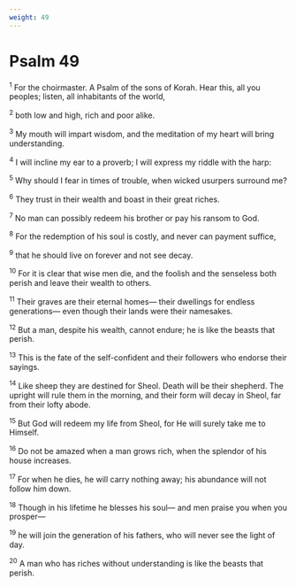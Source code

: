 ```yaml
---
weight: 49
---
```


# Psalm 49

<sup>1</sup> For the choirmaster. A Psalm of the sons of Korah. Hear this, all you peoples; listen, all inhabitants of the world, 

<sup>2</sup> both low and high, rich and poor alike. 

<sup>3</sup> My mouth will impart wisdom, and the meditation of my heart will bring understanding. 

<sup>4</sup> I will incline my ear to a proverb; I will express my riddle with the harp: 

<sup>5</sup> Why should I fear in times of trouble, when wicked usurpers surround me? 

<sup>6</sup> They trust in their wealth and boast in their great riches. 

<sup>7</sup> No man can possibly redeem his brother or pay his ransom to God. 

<sup>8</sup> For the redemption of his soul is costly, and never can payment suffice, 

<sup>9</sup> that he should live on forever and not see decay. 

<sup>10</sup> For it is clear that wise men die, and the foolish and the senseless both perish and leave their wealth to others. 

<sup>11</sup> Their graves are their eternal homes— their dwellings for endless generations— even though their lands were their namesakes. 

<sup>12</sup> But a man, despite his wealth, cannot endure; he is like the beasts that perish. 

<sup>13</sup> This is the fate of the self-confident and their followers who endorse their sayings. 

<sup>14</sup> Like sheep they are destined for Sheol. Death will be their shepherd. The upright will rule them in the morning, and their form will decay in Sheol, far from their lofty abode. 

<sup>15</sup> But God will redeem my life from Sheol, for He will surely take me to Himself. 

<sup>16</sup> Do not be amazed when a man grows rich, when the splendor of his house increases. 

<sup>17</sup> For when he dies, he will carry nothing away; his abundance will not follow him down. 

<sup>18</sup> Though in his lifetime he blesses his soul— and men praise you when you prosper— 

<sup>19</sup> he will join the generation of his fathers, who will never see the light of day. 

<sup>20</sup> A man who has riches without understanding is like the beasts that perish. 


